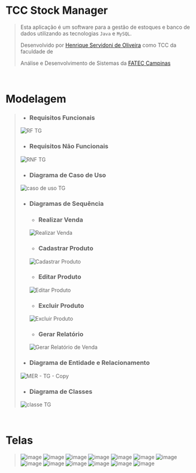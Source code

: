 # TCC Stock Manager

> Esta aplicação é um software para a gestão de estoques e banco de dados utilizando as tecnologias `Java` e `MySQL`.
> 
> Desenvolvido por [Henrique Servidoni de Oliveira](https://www.linkedin.com/in/ricksoliveira/) como TCC da faculdade de
> 
> Análise e Desenvolvimento de Sistemas da [FATEC Campinas](https://www.fateccampinas.com.br/site/)

<br/>

# Modelagem

> - ### Requisitos Funcionais
> ![RF TG](https://user-images.githubusercontent.com/68413884/139557047-9ce898d8-9955-453a-9986-8e61284426bb.png)
> 
> - ### Requisitos Não Funcionais
> ![RNF TG](https://user-images.githubusercontent.com/68413884/139557048-bcf16f2b-0a04-4fd5-8961-e3f1791cb91c.png)
> 
> - ### Diagrama de Caso de Uso
> ![caso de uso TG](https://user-images.githubusercontent.com/68413884/139557033-8acc1ced-400b-4307-90ad-e480985fcc0d.png)
> 
> - ### Diagramas de Sequência
>   - ### Realizar Venda
>   ![Realizar Venda](https://user-images.githubusercontent.com/68413884/139557041-c38b928a-f74e-417f-85af-eaf3962fc56c.png)
>   
>   - ### Cadastrar Produto
>   ![Cadastrar Produto](https://user-images.githubusercontent.com/68413884/139557038-62f87c0b-0492-48e7-89c6-54cbfd7d60ba.png)
>   
>   - ### Editar Produto
>   ![Editar Produto](https://user-images.githubusercontent.com/68413884/139557042-66922fc2-56ca-45fb-ad70-342102ee05fa.png)
>   
>   - ### Excluir Produto
>   ![Excluir Produto](https://user-images.githubusercontent.com/68413884/139557043-cc3fc8bf-6bfd-4071-80c3-4aca64166d9b.png)
>   
>   - ### Gerar Relatório
>   ![Gerar Relatório de Venda](https://user-images.githubusercontent.com/68413884/139557039-1a320ed3-e021-458f-b0cd-234efffb1741.png)
>   
> - ### Diagrama de Entidade e Relacionamento
> ![MER - TG - Copy](https://user-images.githubusercontent.com/68413884/139556954-4259801b-5628-4d04-8197-11e3619c04a9.png)
> 
> - ### Diagrama de Classes
> ![classe TG](https://user-images.githubusercontent.com/68413884/139557036-8984ef23-8a7a-42c4-96f5-150540ea5e77.png)

<br/>

# Telas

> ![image](https://user-images.githubusercontent.com/68413884/139557236-8d6482cc-78e4-4d16-923f-39f334d7d76c.png)
> ![image](https://user-images.githubusercontent.com/68413884/139557244-d743a226-583d-4475-abd0-d458d665b4ce.png)
> ![image](https://user-images.githubusercontent.com/68413884/139557264-fa42fe24-74ba-4197-b96b-1191afe6051f.png)
> ![image](https://user-images.githubusercontent.com/68413884/139557272-eb4dfe2f-a290-42be-b5ae-0ebea959e69d.png)
> ![image](https://user-images.githubusercontent.com/68413884/139557275-3f99c086-f2ef-4f77-a3f1-2111fb9606ab.png)
> ![image](https://user-images.githubusercontent.com/68413884/139557279-e83c92a1-b950-47df-939c-ee2f3ea09b78.png)
> ![image](https://user-images.githubusercontent.com/68413884/139557286-dabe8260-1376-4598-8c3c-2abaee9caa5d.png)
> ![image](https://user-images.githubusercontent.com/68413884/139557303-bf97a2ce-18eb-44e2-a9f4-6f4c0b4914f9.png)
> ![image](https://user-images.githubusercontent.com/68413884/139557314-62c97c22-dd8e-4d5d-b551-52364db670a3.png)
> ![image](https://user-images.githubusercontent.com/68413884/139557316-fa59d20b-5afb-4f7b-8f51-cf007df31308.png)
> ![image](https://user-images.githubusercontent.com/68413884/139557321-ef3ffd8d-7398-4bd0-93d0-311aec65ea87.png)
> ![image](https://user-images.githubusercontent.com/68413884/139557333-94d60015-d329-4fe6-abdb-e93d68f03aec.png)
> ![image](https://user-images.githubusercontent.com/68413884/139557345-795ce837-45da-4ea7-9e2d-d5c87ff18e58.png)